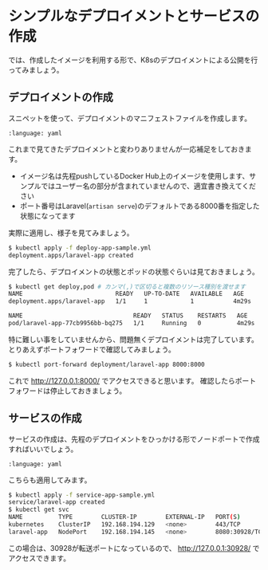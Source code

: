 # シンプルなデプロイメントとサービスの作成

では、作成したイメージを利用する形で、K8sのデプロイメントによる公開を行ってみましょう。

## デプロイメントの作成

スニペットを使って、デプロイメントのマニフェストファイルを作成します。

```{literalinclude} src/deploy-app-simple.yml
:language: yaml
```

これまで見てきたデプロイメントと変わりありませんが一応補足をしておきます。

- イメージ名は先程pushしているDocker Hub上のイメージを使用します、サンプルではユーザー名の部分が含まれていませんので、適宜書き換えてください
- ポート番号はLaravel(`artisan serve`)のデフォルトである8000番を指定した状態になってます

実際に適用し、様子を見てみましょう。

```bash
$ kubectl apply -f deploy-app-sample.yml
deployment.apps/laravel-app created
```

完了したら、デプロイメントの状態とポッドの状態ぐらいは見ておきましょう。

```bash
$ kubectl get deploy,pod # カンマ(,)で区切ると複数のリソース種別を渡せます
NAME                          READY   UP-TO-DATE   AVAILABLE   AGE
deployment.apps/laravel-app   1/1     1            1           4m29s

NAME                               READY   STATUS    RESTARTS   AGE
pod/laravel-app-77cb9956bb-bq275   1/1     Running   0          4m29s
```

特に難しい事をしていませんから、問題無くデプロイメントは完了しています。
とりあえずポートフォワードで確認してみましょう。

```bash
$ kubectl port-forward deployment/laravel-app 8000:8000
```

これで http://127.0.0.1:8000/ でアクセスできると思います。
確認したらポートフォワードは停止しておきましょう。

## サービスの作成

サービスの作成は、先程のデプロイメントをひっかける形でノードポートで作成すればいいでしょう。

```{literalinclude} src/service-app-simple.yml
:language: yaml
```

こちらも適用してみます。

```bash
$ kubectl apply -f service-app-sample.yml
service/laravel-app created
$ kubectl get svc
NAME          TYPE        CLUSTER-IP        EXTERNAL-IP   PORT(S)          AGE
kubernetes    ClusterIP   192.168.194.129   <none>        443/TCP          41h
laravel-app   NodePort    192.168.194.145   <none>        8080:30928/TCP   3s
```

この場合は、30928が転送ポートになっているので、 http://127.0.0.1:30928/ でアクセスできます。

